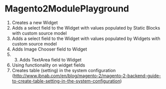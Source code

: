 # Magento2ModulePlayground


1. Creates a new Widget
2. Adds a select field to the Widget with values populated by Static Blocks with custom source model
3. Adds a select field to the Widget with values populated by Widgets with custom source model
4. Adds Image Chooser field to Widget
5. 3. Adds TextArea field to Widget
6. Using <depend> functionality on widget fields
7. Creates table (setting) in the system configuration (http://www.ibnab.com/en/blog/magento-2/magento-2-backend-guide-to-create-table-setting-in-the-system-configuration)
